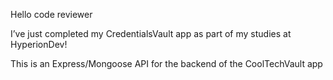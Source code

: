 Hello code reviewer

I’ve just completed my CredentialsVault app as part of my studies at HyperionDev! 

This is an Express/Mongoose API for the backend of the CoolTechVault app 
